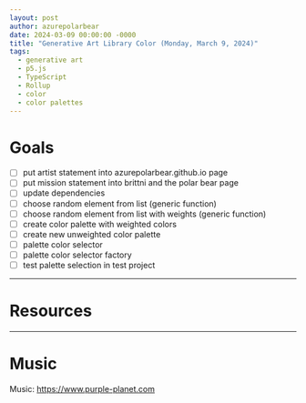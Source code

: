 ```yaml
---
layout: post
author: azurepolarbear
date: 2024-03-09 00:00:00 -0000
title: "Generative Art Library Color (Monday, March 9, 2024)"
tags:
  - generative art
  - p5.js
  - TypeScript
  - Rollup
  - color
  - color palettes
---
```


# Goals
- [ ] put artist statement into azurepolarbear.github.io page
- [ ] put mission statement into brittni and the polar bear page
- [ ] update dependencies
- [ ] choose random element from list (generic function)
- [ ] choose random element from list with weights (generic function)
- [ ] create color palette with weighted colors
- [ ] create new unweighted color palette
- [ ] palette color selector
- [ ] palette color selector factory
- [ ] test palette selection in test project

----

# Resources


----

# Music

Music: <a href="https://www.purple-planet.com" target="_blank" rel="noopener noreferrer">https://www.purple-planet.com</a>
